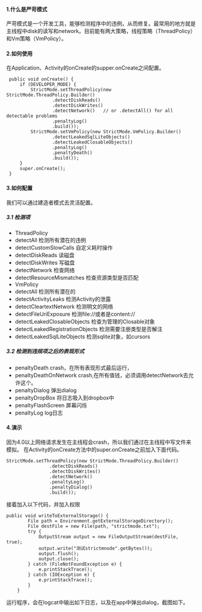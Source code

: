 #### 1.什么是严苛模式
严苛模式是一个开发工具，能够检测程序中的违例，从而修复。最常用的地方就是主线程中disk的读写和network。目前能有两大策略，线程策略（ThreadPolicy）和Vm策略（VmPolicy）。

#### 2.如何使用
在Application、Activity的onCreate的supper.onCreate之间配置。
```
 public void onCreate() {
     if (DEVELOPER_MODE) {
         StrictMode.setThreadPolicy(new StrictMode.ThreadPolicy.Builder()
                 .detectDiskReads()
                 .detectDiskWrites()
                 .detectNetwork()   // or .detectAll() for all detectable problems
                 .penaltyLog()
                 .build());
         StrictMode.setVmPolicy(new StrictMode.VmPolicy.Builder()
                 .detectLeakedSqlLiteObjects()
                 .detectLeakedClosableObjects()
                 .penaltyLog()
                 .penaltyDeath()
                 .build());
     }
     super.onCreate();
 }
```
#### 3.如何配置
我们可以通过建造者模式去灵活配置。
##### 3.1 检测项
* ThreadPolicy
 * detectAll 				检测所有潜在的违例
 * detectCustomSlowCalls 	自定义耗时操作
 * detectDiskReads 			读磁盘
 * detectDiskWrites 		写磁盘
 * detectNetwork  			检查网络
 * detectResourceMismatches	检查资源类型是否匹配
* VmPolicy
 * detectAll				检测所有潜在的
 * detectActivityLeaks 		检测Activity的泄露
 * detectCleartextNetwork   检测明文的网络
 * detectFileUriExposure    检测file://或者是content://
 * detectLeakedClosableObjects 检查为管理的Closable对象
 * detectLeakedRegistrationObjects 检测需要注册类型是否解注
 * detectLeakedSqlLiteObjects 检测sqlite对象，如cursors

##### 3.2 检测到违规项之后的表现形式
* penaltyDeath crash，在所有表现形式最后运行，
* penaltyDeathOnNetwork crash,在所有值钱，必须调用detectNetwork去允许这个。
* penaltyDialog 弹出dialog
* penaltyDropBox 将日志吸入到dropbox中
* penaltyFlashScreen 屏幕闪烁
* penaltyLog log日志

#### 4.演示
因为4.0以上网络请求发生在主线程会crash，所以我们通过在主线程中写文件来模拟。
在Activity的onCreate方法中的super.onCreate之前加入下面代码。
```
StrictMode.setThreadPolicy(new StrictMode.ThreadPolicy.Builder()
                .detectDiskReads()
                .detectDiskWrites()
                .detectNetwork()
                .penaltyLog()
                .penaltyDialog()
                .build());
```
接着加入以下代码，并加入权限
```
public void writeToExternalStorage() {
        File path = Environment.getExternalStorageDirectory();
        File destFile = new File(path, "strictmode.txt");
        try {
            OutputStream output = new FileOutputStream(destFile, true);
            output.write("测试strictmnode".getBytes());
            output.flush();
            output.close();
        } catch (FileNotFoundException e) {
            e.printStackTrace();
        } catch (IOException e) {
            e.printStackTrace();
        }
    }
```
运行程序，会在logcat中输出如下日志，以及在app中弹出dialog，截图如下。
